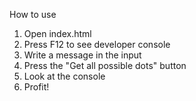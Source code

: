 How to use

1. Open index.html
2. Press F12 to see developer console
3. Write a message in the input
4. Press the "Get all possible dots" button
5. Look at the console
6. Profit!